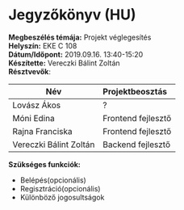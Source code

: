 # Jegyzőkönyv (HU)

**Megbeszélés témája:** Projekt véglegesítés  
**Helyszín:** EKE C 108  
**Dátum/Időpont:** 2019.09.16. 13:40-15:20  
**Készítette:** Vereczki Bálint Zoltán  
**Résztvevők**:  

| Név                    | Projektbeosztás    |
| ---------------------- | :----------------- |
| Lovász Ákos            | ?                  |
| Móni Edina             | Frontend fejlesztő |
| Rajna Franciska        | Frontend fejlesztő |
| Vereczki Bálint Zoltán | Backend fejlesztő  |

**Szükséges funkciók:**  

* Belépés(opcionális)
* Regisztráció(opcionális)
* Különböző jogosultságok
